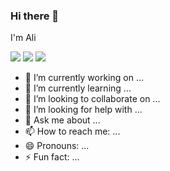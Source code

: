 ### Hi there 👋
I'm Ali

[![](https://img.shields.io/badge/GitHub-blue?logo=GitHub)](https://github.com/AiMirage/AiMirage)
[![](https://img.shields.io/badge/LinkedIn-blue?logo=LinkedIn)](https://www.linkedin.com/in/aliibra395/)
[![](https://img.shields.io/badge/Gmail-blue?logo=Gmail)](mailto:aliibra395@gmail.com?subject=[GitHub]%20Contact%20)

- 🔭 I’m currently working on ...
- 🌱 I’m currently learning ...
- 👯 I’m looking to collaborate on ...
- 🤔 I’m looking for help with ...
- 💬 Ask me about ...
- 📫 How to reach me: ...
- 😄 Pronouns: ...
- ⚡ Fun fact: ...

<!--
**AiMirage/AiMirage** is a ✨ _special_ ✨ repository because its `README.md` (this file) appears on your GitHub profile.

Here are some ideas to get you started:

- 🔭 I’m currently working on ...
- 🌱 I’m currently learning ...
- 👯 I’m looking to collaborate on ...
- 🤔 I’m looking for help with ...
- 💬 Ask me about ...
- 📫 How to reach me: ...
- 😄 Pronouns: ...
- ⚡ Fun fact: ...
-->

